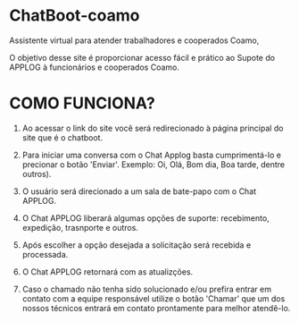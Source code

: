 # ChatBoot-coamo
Assistente virtual para atender trabalhadores e cooperados Coamo,

O objetivo desse site é proporcionar acesso fácil e prático ao Supote do APPLOG à funcionários e cooperados Coamo.

# COMO FUNCIONA?

1. Ao acessar o link do site você será redirecionado à página principal do site que é o chatboot.

2. Para iniciar uma conversa com o Chat Applog basta cumprimentá-lo e precionar o botão 'Enviar'. Exemplo: Oi, Olá, Bom dia, Boa tarde, dentre outros).

3. O usuário será direcionado a um sala de bate-papo com o Chat APPLOG.

4. O Chat APPLOG liberará algumas opções de suporte: recebimento, expedição, trasnporte e outros.

5. Após escolher a opção desejada a solicitação será recebida e processada.

6. O Chat APPLOG retornará com as atualizções.
   
7. Caso o chamado não tenha sido solucionado e/ou prefira entrar em contato com a equipe responsável utilize o botão 'Chamar' que um dos nossos técnicos entrará em contato prontamente para melhor atendê-lo.

